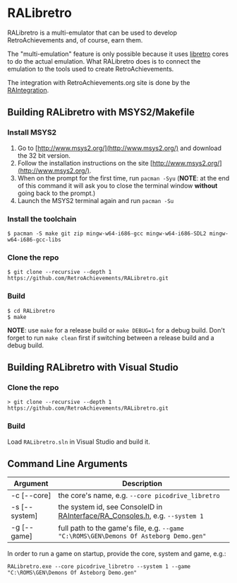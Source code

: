 # RALibretro

RALibretro is a multi-emulator that can be used to develop RetroAchievements and, of course, earn them.

The "multi-emulation" feature is only possible because it uses [libretro](https://github.com/libretro/) cores to do the actual emulation. What RALibretro does is to connect the emulation to the tools used to create RetroAchievements.

The integration with RetroAchievements.org site is done by the [RAIntegration](https://github.com/RetroAchievements/RAIntegration).


## Building RALibretro with MSYS2/Makefile

### Install MSYS2

1. Go to [http://www.msys2.org/](http://www.msys2.org/) and download the 32 bit version.
2. Follow the installation instructions on the site [http://www.msys2.org/](http://www.msys2.org/).
3. When on the prompt for the first time, run `pacman -Syu` (**NOTE**: at the end of this command it will ask you to close the terminal window **without** going back to the prompt.)
4. Launch the MSYS2 terminal again and run `pacman -Su`

### Install the toolchain

```
$ pacman -S make git zip mingw-w64-i686-gcc mingw-w64-i686-SDL2 mingw-w64-i686-gcc-libs
```

### Clone the repo

```
$ git clone --recursive --depth 1 https://github.com/RetroAchievements/RALibretro.git
```

### Build

```
$ cd RALibretro
$ make
```

**NOTE**: use `make` for a release build or `make DEBUG=1` for a debug build. Don't forget to run `make clean` first if switching between a release build and a debug build.

## Building RALibretro with Visual Studio

### Clone the repo

```
> git clone --recursive --depth 1 https://github.com/RetroAchievements/RALibretro.git
```

### Build

Load `RALibretro.sln` in Visual Studio and build it.

## Command Line Arguments

Argument|Description
-|-
-c [--core]|the core's name, e.g. `--core picodrive_libretro`
-s [--system]|the system id, see ConsoleID in [RAInterface/RA_Consoles.h](https://github.com/RetroAchievements/RAInterface/blob/master/RA_Consoles.h), e.g. `--system 1`
-g [--game]|full path to the game's file, e.g. `--game "C:\ROMS\GEN\Demons Of Asteborg Demo.gen"`

In order to run a game on startup, provide the core, system and game, e.g.:

`RALibretro.exe --core picodrive_libretro --system 1 --game "C:\ROMS\GEN\Demons Of Asteborg Demo.gen"`

